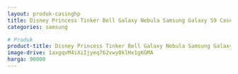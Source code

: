 ```yaml
---
layout: produk-casinghp
title: Disney Princess Tinker Bell Galaxy Nebula Samsung Galaxy S9 Case
categories: samsung

# Produk
product-title: Disney Princess Tinker Bell Galaxy Nebula Samsung Galaxy S9 Case
image-drive: 1axgqvM4iXiIjyeq762vwy0klHx1gKGMA
harga: 90000
---
```

